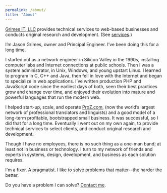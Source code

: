 ```yaml
---
permalink: /about/
title: "About"
---
```


[Grimes IT, LLC](/) provides technical services to web-based businesses and conducts original research and development.
(See [services](/services/).)

I’m Jason Grimes, owner and Principal Engineer. I’ve been doing this for a long time.

I started out as a network engineer in Silicon Valley in the 1990s, installing computer labs and Internet connections at public schools. Then I was a system administrator, in Unix, Windows, and young upstart Linux.
I learned to program in C, C++ and Java,
then fell in love with the Internet and began to specialize in web applications.
I’ve written production PHP and JavaScript code since the earliest days of both,
seen their best practices grow and change over time,
and enjoyed their evolution into mature and powerful languages that run the modern web.

I helped start-up, scale, and operate [ProZ.com](https://www.proz.com/),
(now the world’s largest network of professional translators and linguists)
and a good model of a long-term profitable, bootstrapped small business.
It was successful, so I did that for a long time.
Eventually I went out on my own again,
to provide technical services to select clients,
and conduct original research and development.

Though I have no employees, there is no such thing as a one-man band;
at least not in business or technology. 
I turn to my network of friends and experts in systems, design, development, and business as each solution requires.

I'm a fixer. A pragmatist. I like to solve problems that matter--the harder the better. 

Do you have a problem I can solve? [Contact me](/contact/).